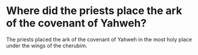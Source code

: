 # Where did the priests place the ark of the covenant of Yahweh?

The priests placed the ark of the covenant of Yahweh in the most holy place under the wings of the cherubim.
